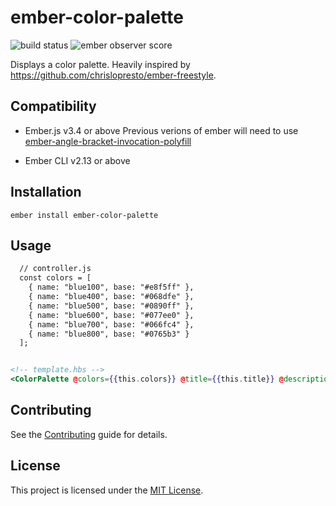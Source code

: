 ember-color-palette
==============================================================================

<img src="https://travis-ci.org/hakilebara/ember-color-palette.svg?branch=master" alt="build status"/>
<img src="https://emberobserver.com/badges/ember-color-palette.svg" alt="ember observer score"/>

Displays a color palette. Heavily inspired by https://github.com/chrislopresto/ember-freestyle.


Compatibility
------------------------------------------------------------------------------

* Ember.js v3.4 or above
  Previous verions of ember will need to use [ember-angle-bracket-invocation-polyfill](https://github.com/rwjblue/ember-angle-bracket-invocation-polyfill)

* Ember CLI v2.13 or above


Installation
------------------------------------------------------------------------------

```
ember install ember-color-palette
```


Usage
------------------------------------------------------------------------------

```  handlebars
  // controller.js
  const colors = [
    { name: "blue100", base: "#e8f5ff" },
    { name: "blue400", base: "#068dfe" },
    { name: "blue500", base: "#0890ff" },
    { name: "blue600", base: "#077ee0" },
    { name: "blue700", base: "#066fc4" },
    { name: "blue800", base: "#0765b3" }
  ];


<!-- template.hbs -->
<ColorPalette @colors={{this.colors}} @title={{this.title}} @description={{this.description}}/>
```


Contributing
------------------------------------------------------------------------------

See the [Contributing](CONTRIBUTING.md) guide for details.


License
------------------------------------------------------------------------------

This project is licensed under the [MIT License](LICENSE.md).
